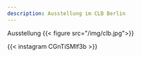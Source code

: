 ```yaml
---
description: Ausstellung im CLB Berlin
---
```

Ausstellung
{{< figure src="/img/clb.jpg">}}

{{< instagram CGnTiSMlf3b >}}
